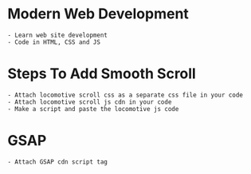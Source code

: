 # Modern Web Development
    - Learn web site development
    - Code in HTML, CSS and JS

# Steps To Add Smooth Scroll
    - Attach locomotive scroll css as a separate css file in your code
    - Attach locomotive scroll js cdn in your code
    - Make a script and paste the locomotive js code

# GSAP
    - Attach GSAP cdn script tag